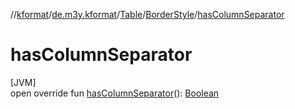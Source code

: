//[kformat](../../../../index.md)/[de.m3y.kformat](../../index.md)/[Table](../index.md)/[BorderStyle](index.md)/[hasColumnSeparator](has-column-separator.md)

# hasColumnSeparator

[JVM]\
open override fun [hasColumnSeparator](has-column-separator.md)(): [Boolean](https://kotlinlang.org/api/core/kotlin-stdlib/kotlin/-boolean/index.html)